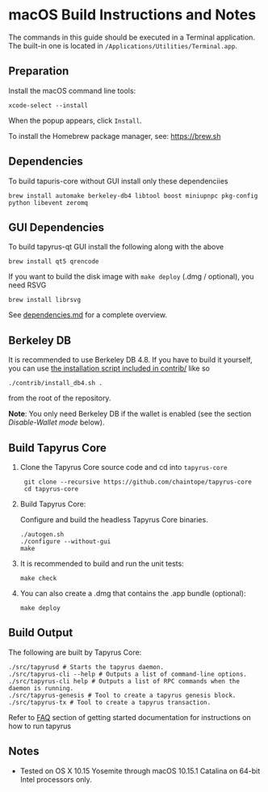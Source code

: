 macOS Build Instructions and Notes
====================================
The commands in this guide should be executed in a Terminal application.
The built-in one is located in `/Applications/Utilities/Terminal.app`.

Preparation
-----------
Install the macOS command line tools:

`xcode-select --install`

When the popup appears, click `Install`.

To install the Homebrew package manager, see: https://brew.sh

Dependencies
----------------------

To build tapuris-core without GUI install only these dependenciies

    brew install automake berkeley-db4 libtool boost miniupnpc pkg-config python libevent zeromq

GUI Dependencies
---------------------

To build tapyrus-qt GUI install the following along with the above

    brew install qt5 qrencode

If you want to build the disk image with `make deploy` (.dmg / optional), you need RSVG

    brew install librsvg

See [dependencies.md](dependencies.md) for a complete overview.

Berkeley DB
-----------
It is recommended to use Berkeley DB 4.8. If you have to build it yourself,
you can use [the installation script included in contrib/](/contrib/install_db4.sh)
like so

```shell
./contrib/install_db4.sh .
```

from the root of the repository.

**Note**: You only need Berkeley DB if the wallet is enabled (see the section *Disable-Wallet mode* below).

Build Tapyrus Core
------------------------

1. Clone the Tapyrus Core source code and cd into `tapyrus-core`

        git clone --recursive https://github.com/chaintope/tapyrus-core
        cd tapyrus-core

2.  Build Tapyrus Core:

    Configure and build the headless Tapyrus Core binaries.

        ./autogen.sh
        ./configure --without-gui
        make

3.  It is recommended to build and run the unit tests:

        make check

4.  You can also create a .dmg that contains the .app bundle (optional):

        make deploy

Build Output
------------

The following are built by Tapyrus Core:

    ./src/tapyrusd # Starts the tapyrus daemon.
    ./src/tapyrus-cli --help # Outputs a list of command-line options.
    ./src/tapyrus-cli help # Outputs a list of RPC commands when the daemon is running.
    ./src/tapyrus-genesis # Tool to create a tapyrus genesis block.
    ./src/tapyrus-tx # Tool to create a tapyrus transaction.

Refer to [FAQ](https://github.com/chaintope/tapyrus-core/new/master/doc/tapyrus#faq) section of getting started documentation for instructions on how to run tapyrus

Notes
-----

* Tested on OS X 10.15 Yosemite through macOS 10.15.1 Catalina on 64-bit Intel processors only.

